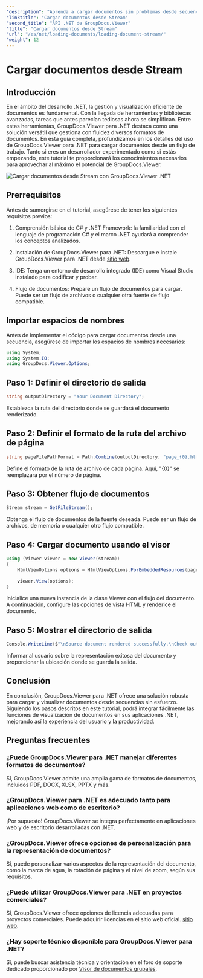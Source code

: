 ```yaml
---
"description": "Aprenda a cargar documentos sin problemas desde secuencias con GroupDocs.Viewer para .NET. Mejore sus aplicaciones .NET con potentes funciones de visualización de documentos."
"linktitle": "Cargar documentos desde Stream"
"second_title": "API .NET de GroupDocs.Viewer"
"title": "Cargar documentos desde Stream"
"url": "/es/net/loading-documents/loading-document-stream/"
"weight": 12
---
```


# Cargar documentos desde Stream

## Introducción
En el ámbito del desarrollo .NET, la gestión y visualización eficiente de documentos es fundamental. Con la llegada de herramientas y bibliotecas avanzadas, tareas que antes parecían tediosas ahora se simplifican. Entre estas herramientas, GroupDocs.Viewer para .NET destaca como una solución versátil que gestiona con fluidez diversos formatos de documentos. En esta guía completa, profundizamos en los detalles del uso de GroupDocs.Viewer para .NET para cargar documentos desde un flujo de trabajo. Tanto si eres un desarrollador experimentado como si estás empezando, este tutorial te proporcionará los conocimientos necesarios para aprovechar al máximo el potencial de GroupDocs.Viewer.

![Cargar documentos desde Stream con GroupDocs.Viewer .NET](/viewer/loading-documents/load-documents-from-stream.png)

## Prerrequisitos
Antes de sumergirse en el tutorial, asegúrese de tener los siguientes requisitos previos:
1. Comprensión básica de C# y .NET Framework: la familiaridad con el lenguaje de programación C# y el marco .NET ayudará a comprender los conceptos analizados.
   
2. Instalación de GroupDocs.Viewer para .NET: Descargue e instale GroupDocs.Viewer para .NET desde [sitio web](https://releases.groupdocs.com/viewer/net/).
3. IDE: Tenga un entorno de desarrollo integrado (IDE) como Visual Studio instalado para codificar y probar.
4. Flujo de documentos: Prepare un flujo de documentos para cargar. Puede ser un flujo de archivos o cualquier otra fuente de flujo compatible.

## Importar espacios de nombres
Antes de implementar el código para cargar documentos desde una secuencia, asegúrese de importar los espacios de nombres necesarios:
```csharp
using System;
using System.IO;
using GroupDocs.Viewer.Options;
```
## Paso 1: Definir el directorio de salida
```csharp
string outputDirectory = "Your Document Directory";
```
Establezca la ruta del directorio donde se guardará el documento renderizado.
## Paso 2: Definir el formato de la ruta del archivo de página
```csharp
string pageFilePathFormat = Path.Combine(outputDirectory, "page_{0}.html");
```
Define el formato de la ruta de archivo de cada página. Aquí, "{0}" se reemplazará por el número de página.
## Paso 3: Obtener flujo de documentos
```csharp
Stream stream = GetFileStream();
```
Obtenga el flujo de documentos de la fuente deseada. Puede ser un flujo de archivos, de memoria o cualquier otro flujo compatible.
## Paso 4: Cargar documento usando el visor
```csharp
using (Viewer viewer = new Viewer(stream)) 
{
    HtmlViewOptions options = HtmlViewOptions.ForEmbeddedResources(pageFilePathFormat);
    
    viewer.View(options);
}
```
Inicialice una nueva instancia de la clase Viewer con el flujo del documento. A continuación, configure las opciones de vista HTML y renderice el documento.
## Paso 5: Mostrar el directorio de salida
```csharp
Console.WriteLine($"\nSource document rendered successfully.\nCheck output in {outputDirectory}.");
```
Informar al usuario sobre la representación exitosa del documento y proporcionar la ubicación donde se guarda la salida.

## Conclusión
En conclusión, GroupDocs.Viewer para .NET ofrece una solución robusta para cargar y visualizar documentos desde secuencias sin esfuerzo. Siguiendo los pasos descritos en este tutorial, podrá integrar fácilmente las funciones de visualización de documentos en sus aplicaciones .NET, mejorando así la experiencia del usuario y la productividad.
## Preguntas frecuentes
### ¿Puede GroupDocs.Viewer para .NET manejar diferentes formatos de documentos?
Sí, GroupDocs.Viewer admite una amplia gama de formatos de documentos, incluidos PDF, DOCX, XLSX, PPTX y más.
### ¿GroupDocs.Viewer para .NET es adecuado tanto para aplicaciones web como de escritorio?
¡Por supuesto! GroupDocs.Viewer se integra perfectamente en aplicaciones web y de escritorio desarrolladas con .NET.
### ¿GroupDocs.Viewer ofrece opciones de personalización para la representación de documentos?
Sí, puede personalizar varios aspectos de la representación del documento, como la marca de agua, la rotación de página y el nivel de zoom, según sus requisitos.
### ¿Puedo utilizar GroupDocs.Viewer para .NET en proyectos comerciales?
Sí, GroupDocs.Viewer ofrece opciones de licencia adecuadas para proyectos comerciales. Puede adquirir licencias en el sitio web oficial. [sitio web](https://purchase.groupdocs.com/temporary-license/).
### ¿Hay soporte técnico disponible para GroupDocs.Viewer para .NET?
Sí, puede buscar asistencia técnica y orientación en el foro de soporte dedicado proporcionado por [Visor de documentos grupales](https://forum.groupdocs.com/c/viewer/9).